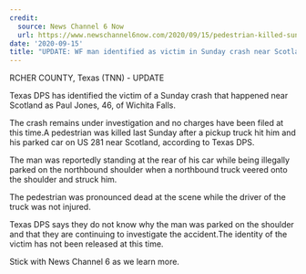 ```yaml
---
credit:
  source: News Channel 6 Now
  url: https://www.newschannel6now.com/2020/09/15/pedestrian-killed-sunday-crash-near-scotland/
date: '2020-09-15'
title: "UPDATE: WF man identified as victim in Sunday crash near Scotland"
---
```

RCHER COUNTY, Texas (TNN) - UPDATE

Texas DPS has identified the victim of a Sunday crash that happened near Scotland as Paul Jones, 46, of Wichita Falls.

The crash remains under investigation and no charges have been filed at this time.A pedestrian was killed last Sunday after a pickup truck hit him and his parked car on US 281 near Scotland, according to Texas DPS.

The man was reportedly standing at the rear of his car while being illegally parked on the northbound shoulder when a northbound truck veered onto the shoulder and struck him.

The pedestrian was pronounced dead at the scene while the driver of the truck was not injured.

Texas DPS says they do not know why the man was parked on the shoulder and that they are continuing to investigate the accident.The identity of the victim has not been released at this time.

Stick with News Channel 6 as we learn more.
